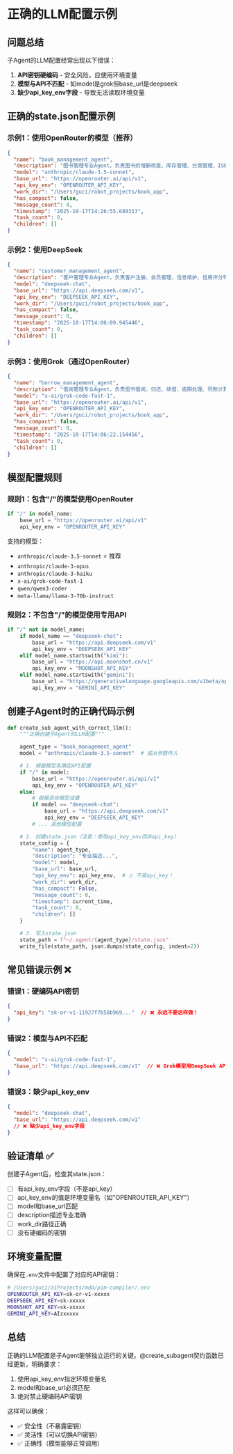 # 正确的LLM配置示例

## 问题总结

子Agent的LLM配置经常出现以下错误：
1. **API密钥硬编码** - 安全风险，应使用环境变量
2. **模型与API不匹配** - 如model是grok但base_url是deepseek
3. **缺少api_key_env字段** - 导致无法读取环境变量

## 正确的state.json配置示例

### 示例1：使用OpenRouter的模型（推荐）
```json
{
  "name": "book_management_agent",
  "description": "图书管理专业Agent，负责图书的增删改查、库存管理、分类管理、ISBN管理等核心功能",
  "model": "anthropic/claude-3.5-sonnet",
  "base_url": "https://openrouter.ai/api/v1",
  "api_key_env": "OPENROUTER_API_KEY",
  "work_dir": "/Users/guci/robot_projects/book_app",
  "has_compact": false,
  "message_count": 0,
  "timestamp": "2025-10-17T14:26:55.689313",
  "task_count": 0,
  "children": []
}
```

### 示例2：使用DeepSeek
```json
{
  "name": "customer_management_agent",
  "description": "客户管理专业Agent，负责客户注册、会员管理、信息维护、信用评分等功能",
  "model": "deepseek-chat",
  "base_url": "https://api.deepseek.com/v1",
  "api_key_env": "DEEPSEEK_API_KEY",
  "work_dir": "/Users/guci/robot_projects/book_app",
  "has_compact": false,
  "message_count": 0,
  "timestamp": "2025-10-17T14:06:09.945446",
  "task_count": 0,
  "children": []
}
```

### 示例3：使用Grok（通过OpenRouter）
```json
{
  "name": "borrow_management_agent",
  "description": "借阅管理专业Agent，负责图书借阅、归还、续借、逾期处理、罚款计算等功能",
  "model": "x-ai/grok-code-fast-1",
  "base_url": "https://openrouter.ai/api/v1",
  "api_key_env": "OPENROUTER_API_KEY",
  "work_dir": "/Users/guci/robot_projects/book_app",
  "has_compact": false,
  "message_count": 0,
  "timestamp": "2025-10-17T14:06:22.154456",
  "task_count": 0,
  "children": []
}
```

## 模型配置规则

### 规则1：包含"/"的模型使用OpenRouter
```python
if "/" in model_name:
    base_url = "https://openrouter.ai/api/v1"
    api_key_env = "OPENROUTER_API_KEY"
```

支持的模型：
- `anthropic/claude-3.5-sonnet` ⭐ 推荐
- `anthropic/claude-3-opus`
- `anthropic/claude-3-haiku`
- `x-ai/grok-code-fast-1`
- `qwen/qwen3-coder`
- `meta-llama/llama-3-70b-instruct`

### 规则2：不包含"/"的模型使用专用API
```python
if "/" not in model_name:
    if model_name == "deepseek-chat":
        base_url = "https://api.deepseek.com/v1"
        api_key_env = "DEEPSEEK_API_KEY"
    elif model_name.startswith("kimi"):
        base_url = "https://api.moonshot.cn/v1"
        api_key_env = "MOONSHOT_API_KEY"
    elif model_name.startswith("gemini"):
        base_url = "https://generativelanguage.googleapis.com/v1beta/openai/"
        api_key_env = "GEMINI_API_KEY"
```

## 创建子Agent时的正确代码示例

```python
def create_sub_agent_with_correct_llm():
    """正确创建子Agent的LLM配置"""

    agent_type = "book_management_agent"
    model = "anthropic/claude-3.5-sonnet"  # 或从参数传入

    # 1. 根据模型名确定API配置
    if "/" in model:
        base_url = "https://openrouter.ai/api/v1"
        api_key_env = "OPENROUTER_API_KEY"
    else:
        # 根据具体模型设置
        if model == "deepseek-chat":
            base_url = "https://api.deepseek.com/v1"
            api_key_env = "DEEPSEEK_API_KEY"
        # ... 其他模型配置

    # 2. 创建state.json（注意：使用api_key_env而非api_key）
    state_config = {
        "name": agent_type,
        "description": "专业描述...",
        "model": model,
        "base_url": base_url,
        "api_key_env": api_key_env,  # ⚠️ 不是api_key！
        "work_dir": work_dir,
        "has_compact": False,
        "message_count": 0,
        "timestamp": current_time,
        "task_count": 0,
        "children": []
    }

    # 3. 写入state.json
    state_path = f"~/.agent/{agent_type}/state.json"
    write_file(state_path, json.dumps(state_config, indent=2))
```

## 常见错误示例 ❌

### 错误1：硬编码API密钥
```json
{
  "api_key": "sk-or-v1-11927f7b58b969..."  // ❌ 永远不要这样做！
}
```

### 错误2：模型与API不匹配
```json
{
  "model": "x-ai/grok-code-fast-1",
  "base_url": "https://api.deepseek.com/v1"  // ❌ Grok模型用DeepSeek API
}
```

### 错误3：缺少api_key_env
```json
{
  "model": "deepseek-chat",
  "base_url": "https://api.deepseek.com/v1"
  // ❌ 缺少api_key_env字段
}
```

## 验证清单 ✅

创建子Agent后，检查其state.json：
- [ ] 有api_key_env字段（不是api_key）
- [ ] api_key_env的值是环境变量名（如"OPENROUTER_API_KEY"）
- [ ] model和base_url匹配
- [ ] description描述专业准确
- [ ] work_dir路径正确
- [ ] 没有硬编码的密钥

## 环境变量配置

确保在`.env`文件中配置了对应的API密钥：
```bash
# /Users/guci/aiProjects/mda/pim-compiler/.env
OPENROUTER_API_KEY=sk-or-v1-xxxxx
DEEPSEEK_API_KEY=sk-xxxxx
MOONSHOT_API_KEY=sk-xxxxx
GEMINI_API_KEY=AIzxxxxx
```

## 总结

正确的LLM配置是子Agent能够独立运行的关键。@create_subagent契约函数已经更新，明确要求：
1. 使用api_key_env指定环境变量名
2. model和base_url必须匹配
3. 绝对禁止硬编码API密钥

这样可以确保：
- ✅ 安全性（不暴露密钥）
- ✅ 灵活性（可以切换API密钥）
- ✅ 正确性（模型能够正常调用）